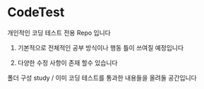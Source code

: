 # CodeTest
개인적인 코딩 테스트 전용 Repo 입니다 

1. 기본적으로 전체적인 공부 방식이나 행동 틀이 쓰여질 예정입니다 

2. 다양한 수정 사항이 존재 할수 있습니다 

폴더 구성 
study /  이미 코딩 테스트를 통과한 내용들을 올려둘 공간입니다 

